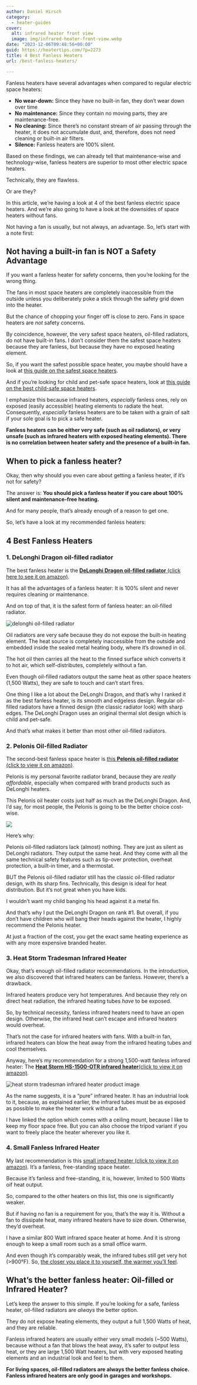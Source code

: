 ```yaml
---
author: Daniel Hirsch
category:
  - heater-guides
cover:
  alt: infrared heater front view
  image: img/infrared-heater-front-view.webp
date: "2023-12-06T09:48:56+00:00"
guid: https://heatertips.com/?p=2273
title: 4 Best Fanless Heaters
url: /best-fanless-heaters/

---
```

Fanless heaters have several advantages when compared to regular electric space heaters:

- **No wear-down:** Since they have no built-in fan, they don’t wear down over time
- **No maintenance:** Since they contain no moving parts, they are maintenance-free.
- **No cleaning:** Since there’s no constant stream of air passing through the heater, it does not accumulate dust, and, therefore, does not need cleaning or built-in air filters.
- **Silence:** Fanless heaters are 100% silent.

Based on these findings, we can already tell that maintenance-wise and technology-wise, fanless heaters are superior to most other electric space heaters.

Technically, they are flawless.

Or are they?

In this article, we’re having a look at 4 of the best fanless electric space heaters. And we’re also going to have a look at the downsides of space heaters without fans.

Not having a fan is usually, but not always, an advantage. So, let’s start with a note first:

## Not having a built-in fan is NOT a Safety Advantage

If you want a fanless heater for safety concerns, then you’re looking for the wrong thing.

The fans in most space heaters are completely inaccessible from the outside unless you deliberately poke a stick through the safety grid down into the heater.

But the chance of chopping your finger off is close to zero. Fans in space heaters are _not_ safety concerns.

By coincidence, however, the very safest space heaters, oil-filled radiators, do not have built-in fans. I don’t consider them the safest space heaters because they are fanless, but because they have no exposed heating element.

So, if you want the safest possible space heater, you maybe should have a look at [this guide on the safest space heaters](/what-is-the-safest-space-heater/).

And if you’re looking for child and pet-safe space heaters, look at [this guide on the best child-safe space heaters](/best-child-safe-heaters/).

I emphasize this because infrared heaters, _especially_ fanless ones, rely on exposed (easily accessible) heating elements to radiate the heat. Consequently, _especially_ fanless heaters are to be taken with a grain of salt if your sole goal is to pick a safe heater.

**Fanless heaters can be either very safe (such as oil radiators), or very unsafe (such as infrared heaters with exposed heating elements). There is no correlation between heater safety and the presence of a built-in fan.**

## When to pick a fanless heater?

Okay, then why should you even care about getting a fanless heater, if it’s not for safety?

The answer is: **You should pick a fanless heater if you care about 100% silent and maintenance-free heating.**

And for many people, that’s already enough of a reason to get one.

So, let’s have a look at my recommended fanless heaters:

## 4 Best Fanless Heaters

### 1\. DeLonghi Dragon oil-filled radiator

The best fanless heater is the [**DeLonghi Dragon oil-filled radiator** (click here to see it on amazon)](https://www.amazon.com/DeLonghi-Oil-Filled-Radiator-Adjustable-Thermostat/dp/B07WSJZH1G?crid=2SLNVTXBQ6WAK&keywords=oil%2Bfilled%2Bradiator&qid=1701684966&sprefix=oil%2Bfilled%2Bradiato%2Caps%2C166&sr=8-9&th=1&linkCode=ll1&tag=heatertips-20&linkId=7f3826186af2f1bb60a42a803637ccfc&language=en_US&ref_=as_li_ss_tl).

It has all the advantages of a fanless heater: It is 100% silent and never requires cleaning or maintenance.

And on top of that, it is the safest form of fanless heater: an oil-filled radiator.

![delonghi oil-filled radiator](/img/delonghi-space-heater-1.webp)

Oil radiators are very safe because they do not expose the built-in heating element. The heat source is completely inaccessible from the outside and embedded inside the sealed metal heating body, where it’s drowned in oil.

The hot oil then carries all the heat to the finned surface which converts it to hot air, which self-distributes, completely without a fan.

Even though oil-filled radiators output the same heat as other space heaters (1,500 Watts), they are safe to touch and can’t start fires.

One thing I like a lot about the DeLonghi Dragon, and that’s why I ranked it as the best fanless heater, is its smooth and edgeless design. Regular oil-filled radiators have a finned design (the classic radiator look) with sharp edges. The DeLonghi Dragon uses an original thermal slot design which is child and pet-safe.

And that’s what makes it better than most other oil-filled radiators.

### 2\. Pelonis Oil-filled Radiator

The second-best fanless space heater is [this **Pelonis oil-filled radiator** (click to view it on amazon)](https://www.amazon.com/PELONIS-Electric-Protection-Temperature-settings/dp/B01LEHPM7I?crid=2SLNVTXBQ6WAK&keywords=oil%2Bfilled%2Bradiator&qid=1701684966&sprefix=oil%2Bfilled%2Bradiato%2Caps%2C166&sr=8-6&th=1&linkCode=ll1&tag=heatertips-20&linkId=84b4d81c1dc8582ff1ebaa2a7c0d5554&language=en_US&ref_=as_li_ss_tl).

Pelonis is my personal favorite radiator brand, because they are _really affordable_, especially when compared with brand products such as DeLonghi heaters.

This Pelonis oil heater costs just half as much as the DeLonghi Dragon. And, I’d say, for most people, the Pelonis is going to be the better choice cost-wise.

![](/img/reliable-and-safe-pelonis-space-heater-you-can-leave-unattended.webp)

Here’s why:

Pelonis oil-filled radiators lack (almost) nothing. They are just as silent as DeLonghi radiators. They output the same heat. And they come with all the same technical safety features such as tip-over protection, overheat protection, a built-in timer, and a thermostat.

BUT the Pelonis oil-filled radiator still has the classic oil-filled radiator design, with its sharp fins. Technically, this design is ideal for heat distribution. But it’s not great when you have kids.

I wouldn’t want my child banging his head against it a metal fin.

And that’s why I put the DeLonghi Dragon on rank #1. But overall, if you don’t have children who will bang their heads against the heater, I highly recommend the Pelonis heater.

At just a fraction of the cost, you get the exact same heating experience as with any more expensive branded heater.

### 3\. Heat Storm Tradesman Infrared Heater

Okay, that’s enough oil-filled radiator recommendations. In the introduction, we also discovered that infrared heaters can be fanless. However, there’s a drawback.

Infrared heaters produce very hot temperatures. And because they rely on direct heat radiation, the infrared heating tubes _have_ to be exposed.

So, by technical necessity, fanless infrared heaters need to have an open design. Otherwise, the infrared heat can’t escape and infrared heaters would overheat.

That’s not the case for infrared heaters with fans. With a built-in fan, infrared heaters can blow the heat away from the infrared heating tubes and cool themselves.

Anyway, here’s my recommendation for a strong 1,500-watt fanless infrared heater: The [**Heat Storm HS-1500-OTR infrared heater**(click to view it on amazon)](https://www.amazon.com/Heat-Storm-Tradesman-Outdoor-Infrared/dp/B08GFK73MY?keywords=Heat%2BStorm%2BHS-1500-OTR%2BInfrared%2BHeater%2C%2B1500-watt&qid=1701766939&sr=8-5&th=1&linkCode=ll1&tag=heatertips-20&linkId=db5a73259ac6018d80ce15810d30091f&language=en_US&ref_=as_li_ss_tl).

![heat storm tradesman infrared heater product image](/img/heat-storm-tradesman-infrared-heater-product-image.webp)

As the name suggests, it is a “pure” infrared heater. It has an industrial look to it, because, as explained earlier, the infrared tubes must be as exposed as possible to make the heater work without a fan.

I have linked the option which comes with a ceiling mount, because I like to keep my floor space free. But you can also choose the tripod variant if you want to freely place the heater wherever you like it.

### 4\. Small Fanless Infrared Heater

My last recommendation is this [small infrared heater (click to view it on amazon)](https://www.amazon.com/Infrared-Quartz-Heater-Protection-Immediately/dp/B0BPFKVQB1?crid=28ZTA6AXEHP8E&keywords=infrared+space+heater+1500+Watt&qid=1701684842&sprefix=infrared+space+heater+1500+watt%2Caps%2C198&sr=8-70&linkCode=ll1&tag=heatertips-20&linkId=d570684a64b30aa4f0bca2dc751b4187&language=en_US&ref_=as_li_ss_tl). It’s a fanless, free-standing space heater.

Because it’s fanless and free-standing, it is, however, limited to 500 Watts oif heat output.

So, compared to the other heaters on this list, this one is significantly weaker.

But if having no fan is a requirement for you, that’s the way it is. Without a fan to dissipate heat, many infrared heaters have to size down. Otherwise, they’d overheat.

I have a similar 800 Watt infrared space heater at home. And it is strong enough to keep a small room such as a small office warm.

And even though it’s comparably weak, the infrared tubes still get very hot (>900°F). So, [the closer you place it to yourself, the warmer you’ll feel](/where-to-place-an-infrared-heater/).

## What’s the better fanless heater: Oil-filled or Infrared Heater?

Let’s keep the answer to this simple. If you’re looking for a safe, fanless heater, oil-filled radiators are _always_ the better option.

They do not expose heating elements, they output a full 1,500 Watts of heat, and they are reliable.

Fanless infrared heaters are usually either very small models (~500 Watts), because without a fan that blows the heat away, it’s safer to output less heat, or they are large 1,500 Watt heaters, but with very exposed heating elements and an industrial look and feel to them.

**For living spaces, oil-filled radiators are always the better fanless choice. Fanless infrared heaters are only good in garages and workshops.**
